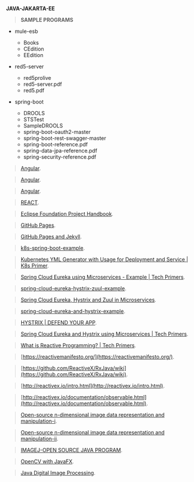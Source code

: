 **JAVA-JAKARTA-EE**

> **SAMPLE PROGRAMS** 

- mule-esb
  - Books
  - CEdition
  - EEdition
  
- red5-server
  - red5prolive
  - red5-server.pdf
  - red5.pdf
  
- spring-boot
  - DROOLS
  - STSTest
  - SampleDROOLS
  - spring-boot-oauth2-master
  - spring-boot-rest-swagger-master
  - spring-boot-reference.pdf
  - spring-data-jpa-reference.pdf
  - spring-security-reference.pdf


> [Angular](https://github.com/ganatan).

> [Angular](https://github.com/cornflourblue).

> [Angular](https://github.com/RameshMF/Angular-8-Tutorial).

> [REACT](https://github.com/ReactTraining).

> [Eclipse Foundation Project Handbook](https://www.eclipse.org/projects/handbook/#resources-commit).

> [GitHub Pages](https://pages.github.com/).

> [GitHub Pages and Jekyll](https://www.youtube.com/watch?v=nN6QuNqmAwk&feature=emb_rel_end).

> [k8s-spring-boot-example](https://github.com/TechPrimers/k8s-spring-boot-example).

> [Kubernetes YML Generator with Usage for Deployment and Service | K8s Primer](https://www.youtube.com/watch?v=ZHY8Zd4R874).

> [Spring Cloud Eureka using Microservices - Example | Tech Primers](https://www.youtube.com/watch?v=SjU3AsSATvI).

> [spring-cloud-eureka-hystrix-zuul-example](https://github.com/TechPrimers/spring-cloud-eureka-hystrix-zuul-example).

> [Spring Cloud Eureka, Hystrix and Zuul in Microservices](https://www.youtube.com/watch?v=dZ8Z5DpcdrM).

> [spring-cloud-eureka-and-hystrix-example](https://github.com/TechPrimers/spring-cloud-eureka-and-hystrix-example.git).

> [HYSTRIX | DEFEND YOUR APP](https://github.com/Netflix/Hystrix/wiki).

> [Spring Cloud Eureka and Hystrix using Microservices | Tech Primers](https://www.youtube.com/watch?v=hQ1pu1O4dRA).

> [What is Reactive Programming? | Tech Primers](https://www.youtube.com/watch?v=0ueFTvSdxpw).

> [https://reactivemanifesto.org/](https://reactivemanifesto.org/).

> [https://github.com/ReactiveX/RxJava/wiki](https://github.com/ReactiveX/RxJava/wiki).

> [http://reactivex.io/intro.html](http://reactivex.io/intro.html).

> [http://reactivex.io/documentation/observable.html](http://reactivex.io/documentation/observable.html).

> [Open-source n-dimensional image data representation and manipulation-i](https://github.com/imglib).

> [Open-source n-dimensional image data representation and manipulation-ii](https://github.com/imglib/imglib2).

> [IMAGEJ-OPEN SOURCE JAVA PROGRAM](https://imagej.net/ImageJ).

> [OpenCV with JavaFX](https://github.com/opencv-java).

> [Java Digital Image Processing](https://www.tutorialspoint.com/java_dip/index.htm).

